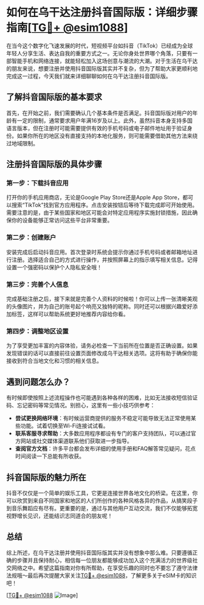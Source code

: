 # 如何在乌干达注册抖音国际版：详细步骤指南[[TG💪+ @esim1088](https://t.me/s/esim1088)]

在当今这个数字化飞速发展的时代，短视频平台如抖音（TikTok）已经成为全球年轻人分享生活、表达自我的重要方式之一。无论你身处世界哪个角落，只要有一部智能手机和网络连接，就能轻松加入这场创意与潮流的大潮。对于生活在乌干达的朋友来说，想要注册并使用抖音国际版其实并不复杂，但为了帮助大家更顺利地完成这一过程，今天我们就来详细聊聊如何在乌干达注册抖音国际版。

## 了解抖音国际版的基本要求

首先，在开始之前，我们需要确认几个基本条件是否满足。抖音国际版对用户的年龄有一定的限制，通常要求用户年满16岁及以上。此外，虽然抖音本身支持多国语言版本，但在注册时可能需要提供有效的手机号码或电子邮件地址用于验证身份。如果你所在的地区没有直接支持的本地化服务，则可能需要借助其他方法来绕过地域限制。

## 注册抖音国际版的具体步骤

### 第一步：下载抖音应用
打开你的手机应用商店，无论是Google Play Store还是Apple App Store，都可以搜索“TikTok”找到官方应用程序。点击安装按钮后等待下载完成即可开始使用。需要注意的是，由于某些国家和地区可能会对特定应用程序实施封锁措施，因此确保你的设备能够正常访问这些平台非常重要。

### 第二步：创建账户
安装完成后启动抖音应用。首次登录时系统会提示你通过手机号码或者邮箱地址进行注册。选择适合自己的方式进行操作，并按照屏幕上的指示填写相关信息。记得设置一个强密码以保护个人隐私安全哦！

### 第三步：完善个人信息
完成基础注册之后，接下来就是完善个人资料的时候啦！你可以上传一张清晰美观的头像图片，并为自己的账号起个响亮又独特的昵称。同时还可以根据兴趣爱好添加标签，这样可以帮助系统更好地推荐内容给你看。

### 第四步：调整地区设置
为了享受更加丰富的内容体验，请务必检查一下当前所在位置是否正确设置。如果发现错误的话可以直接前往设置页面修改成乌干达相关选项。这将有助于确保你能接收到符合当地文化和习惯的相关信息。

## 遇到问题怎么办？
有时候即使按照上述流程操作也可能遇到各种各样的困难，比如无法接收短信验证码、忘记密码等常见情况。别担心，这里有一些小技巧供参考：

- **尝试更换网络环境**：有时候运营商提供的服务不稳定可能导致无法正常使用某些功能。试着切换至Wi-Fi连接试试看。
- **联系客服寻求帮助**：大多数应用程序都设有专门的客户支持团队，可以通过官方网站或社交媒体渠道联系他们获取进一步指导。
- **查阅官方文档**：许多平台都会发布详细的使用手册和FAQ解答常见疑问，花点时间阅读一下总能有所收获。

## 抖音国际版的魅力所在

抖音不仅仅是一个简单的娱乐工具，它更是连接世界各地文化的桥梁。在这里，你可以欣赏到来自不同国家和地区的人们所创作的各种风格各异的作品，从搞笑段子到音乐舞蹈应有尽有。更重要的是，通过与其他用户互动交流，我们不仅能够拓宽视野增长见识，还能结识志同道合的朋友呢！

## 总结

综上所述，在乌干达注册并使用抖音国际版其实并没有想象中那么难。只要遵循正确的步骤并且保持耐心，相信每一位朋友都能够成功加入这个充满活力的世界级社交网络之中。希望这篇指南对你有所帮助，在享受乐趣的同时也不要忘了遵守法律法规哦～最后再次提醒大家关注[TG💪+ @esim1088](https://t.me/s/esim1088)，了解更多关于eSIM卡的知识吧！

[[TG💪+ @esim1088](https://t.me/s/esim1088) ![Image](https://i.postimg.cc/4NQfJmqS/Snipaste-2025-05-13-00-14-12.png)]